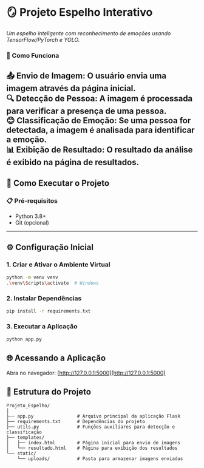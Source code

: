 # 🪞 Projeto Espelho Interativo  
*Um espelho inteligente com reconhecimento de emoções usando TensorFlow/PyTorch e YOLO.*  
### 🧠 Como Funciona
📤 **Envio de Imagem**: O usuário envia uma imagem através da página inicial.  
🔍 **Detecção de Pessoa**: A imagem é processada para verificar a presença de uma pessoa.  
😊 **Classificação de Emoção**: Se uma pessoa for detectada, a imagem é analisada para identificar a emoção.  
📊 **Exibição de Resultado**: O resultado da análise é exibido na página de resultados.
---

## 🚀 Como Executar o Projeto  

### 📋 Pré-requisitos  
- Python 3.8+  
- Git (opcional)  

---

## ⚙️ Configuração Inicial  

### 1. Criar e Ativar o Ambiente Virtual  
```bash
python -m venv venv
.\venv\Scripts\activate  # Windows
```
### 2. Instalar Dependências
```bash
pip install -r requirements.txt
```
### 3. Executar a Aplicação
```bash
python app.py
```
## 🌐 Acessando a Aplicação  
Abra no navegador: [http://127.0.0.1:5000](http://127.0.0.1:5000)

## 📁 Estrutura do Projeto
```text
Projeto_Espelho/
│
├── app.py                # Arquivo principal da aplicação Flask
├── requirements.txt      # Dependências do projeto
├── utils.py              # Funções auxiliares para detecção e classificação
├── templates/
│   ├── index.html        # Página inicial para envio de imagens
│   └── resultado.html    # Página para exibição dos resultados
└── static/
    └── uploads/          # Pasta para armazenar imagens enviadas
```


